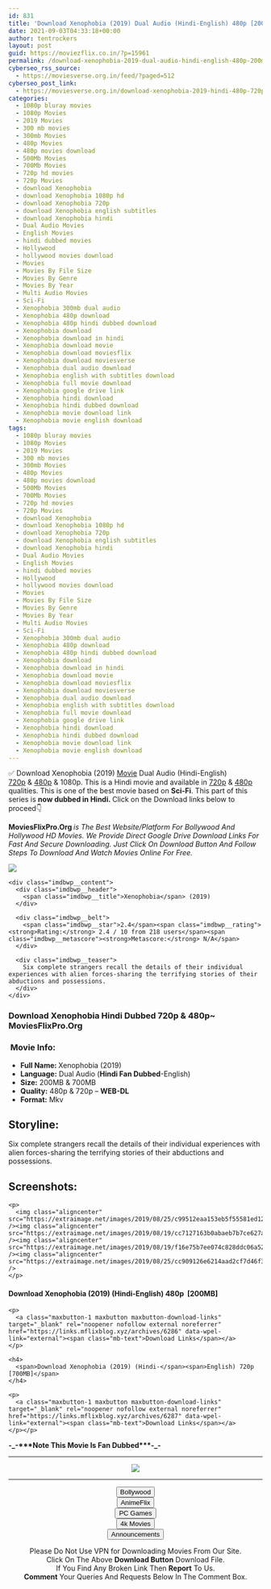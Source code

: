 ```yaml
---
id: 831
title: 'Download Xenophobia (2019) Dual Audio (Hindi-English) 480p [200MB] || 720p [700MB]'
date: 2021-09-03T04:33:18+00:00
author: tentrockers
layout: post
guid: https://moviezflix.co.in/?p=15961
permalink: /download-xenophobia-2019-dual-audio-hindi-english-480p-200mb-720p-700mb/
cyberseo_rss_source:
  - https://moviesverse.org.in/feed/?paged=512
cyberseo_post_link:
  - https://moviesverse.org.in/download-xenophobia-2019-hindi-480p-720p/
categories:
  - 1080p bluray movies
  - 1080p Movies
  - 2019 Movies
  - 300 mb movies
  - 300mb Movies
  - 480p Movies
  - 480p movies download
  - 500Mb Movies
  - 700Mb Movies
  - 720p hd movies
  - 720p Movies
  - download Xenophobia
  - download Xenophobia 1080p hd
  - download Xenophobia 720p
  - download Xenophobia english subtitles
  - download Xenophobia hindi
  - Dual Audio Movies
  - English Movies
  - hindi dubbed movies
  - Hollywood
  - hollywood movies download
  - Movies
  - Movies By File Size
  - Movies By Genre
  - Movies By Year
  - Multi Audio Movies
  - Sci-Fi
  - Xenophobia 300mb dual audio
  - Xenophobia 480p download
  - Xenophobia 480p hindi dubbed download
  - Xenophobia download
  - Xenophobia download in hindi
  - Xenophobia download movie
  - Xenophobia download moviesflix
  - Xenophobia download moviesverse
  - Xenophobia dual audio download
  - Xenophobia english with subtitles download
  - Xenophobia full movie download
  - Xenophobia google drive link
  - Xenophobia hindi download
  - Xenophobia hindi dubbed download
  - Xenophobia movie download link
  - Xenophobia movie english download
tags:
  - 1080p bluray movies
  - 1080p Movies
  - 2019 Movies
  - 300 mb movies
  - 300mb Movies
  - 480p Movies
  - 480p movies download
  - 500Mb Movies
  - 700Mb Movies
  - 720p hd movies
  - 720p Movies
  - download Xenophobia
  - download Xenophobia 1080p hd
  - download Xenophobia 720p
  - download Xenophobia english subtitles
  - download Xenophobia hindi
  - Dual Audio Movies
  - English Movies
  - hindi dubbed movies
  - Hollywood
  - hollywood movies download
  - Movies
  - Movies By File Size
  - Movies By Genre
  - Movies By Year
  - Multi Audio Movies
  - Sci-Fi
  - Xenophobia 300mb dual audio
  - Xenophobia 480p download
  - Xenophobia 480p hindi dubbed download
  - Xenophobia download
  - Xenophobia download in hindi
  - Xenophobia download movie
  - Xenophobia download moviesflix
  - Xenophobia download moviesverse
  - Xenophobia dual audio download
  - Xenophobia english with subtitles download
  - Xenophobia full movie download
  - Xenophobia google drive link
  - Xenophobia hindi download
  - Xenophobia hindi dubbed download
  - Xenophobia movie download link
  - Xenophobia movie english download
---
```

<div class="thecontent clearfix">
  <p>
    ✅ Download Xenophobia (2019) <a href="https://moviesverse.org.in/category/movies/" data-wpel-link="internal">Movie</a> Dual Audio (Hindi-English) <a href="https://moviesverse.org.in/720p-movies/" data-wpel-link="internal">720p</a>&nbsp;&&nbsp;<a href="https://moviesverse.org.in/480p-movies/" data-wpel-link="internal">480p</a> & 1080p. This is a Hindi movie and available in <a href="https://moviesverse.org.in/720p-movies/" data-wpel-link="internal">720p</a>&nbsp;&&nbsp;<a href="https://moviesverse.org.in/480p-movies/" data-wpel-link="internal">480p</a> qualities. This is one of the best movie based on <strong>Sci-Fi</strong>. This part of this series is <strong>now dubbed in <span>Hindi.&nbsp;</span></strong><span>Click on the Download links below to proceed👇</span>
  </p>
  
  <p>
    <strong><span>MoviesFlixPro.Org&nbsp;</span></strong><em>is The Best Website/Platform For Bollywood And Hollywood HD Movies. We Provide Direct Google Drive Download Links For Fast And Secure Downloading. Just Click On Download Button And Follow Steps To&nbsp;Download And Watch Movies Online For Free.</em>
  </p>
  
  <div class="imdbwp imdbwp--movie dark">
    <div class="imdbwp__thumb">
      <a class="imdbwp__link" target="_blank" title="Xenophobia" href="https://www.imdb.com/title/tt8571404/" rel="nofollow external noopener noreferrer" data-wpel-link="external"><img class="imdbwp__img" src="https://m.media-amazon.com/images/M/MV5BYTE3MjQ0NmYtOTQ0My00ZDEwLTg1MjItNGNjOTE1MjUzOWE4XkEyXkFqcGdeQXVyNDY3NTU1MQ@@._V1_SX300.jpg" /></a>
    </div>
    
    <div class="imdbwp__content">
      <div class="imdbwp__header">
        <span class="imdbwp__title">Xenophobia</span> (2019)
      </div>
      
      <div class="imdbwp__belt">
        <span class="imdbwp__star">2.4</span><span class="imdbwp__rating"><strong>Rating:</strong> 2.4 / 10 from 218 users</span><span class="imdbwp__metascore"><strong>Metascore:</strong> N/A</span>
      </div>
      
      <div class="imdbwp__teaser">
        Six complete strangers recall the details of their individual experiences with alien forces-sharing the terrifying stories of their abductions and possessions.
      </div>
    </div>
  </div>
  
  <h3>
    <span>Download Xenophobia Hindi Dubbed 720p & 480p~ MoviesFlixPro.Org</span>
  </h3>
  
  <h3>
    <span>&nbsp;Movie Info:&nbsp;</span>
  </h3>
  
  <ul>
    <li>
      <strong>Full Name: </strong>Xenophobia (2019)
    </li>
    <li>
      <strong>Language:</strong> Dual Audio (<strong><span>Hindi Fan Dubbed</span></strong>-English)
    </li>
    <li>
      <strong>Size:</strong> 200MB & 700MB
    </li>
    <li>
      <strong>Quality:</strong> 480p & 720p – <span><strong>WEB-DL</strong></span>
    </li>
    <li>
      <strong>Format:</strong>&nbsp;Mkv
    </li>
  </ul>
  
  <h2>
    <span>Storyline:</span>
  </h2>
  
  <p>
    Six complete strangers recall the details of their individual experiences with alien forces-sharing the terrifying stories of their abductions and possessions.
  </p>
  
  <div class="summary_text">
    <h2>
      <span>Screenshots:</span>
    </h2>
    
    <p>
      <img class="aligncenter" src="https://extraimage.net/images/2019/08/25/c99512eaa153eb5f55581ed126e9d0d5.jpg" /><img class="aligncenter" src="https://extraimage.net/images/2019/08/19/cc7127163b0abaeb7b7ce627a61811bd.jpg" /><img class="aligncenter" src="https://extraimage.net/images/2019/08/19/f16e75b7ee074c828ddc06a5285441f0.jpg" /><img class="aligncenter" src="https://extraimage.net/images/2019/08/25/cc909126e6214aad2cf7d46f37c22dea.jpg" />
    </p>
  </div>
  
  <div class="inline canwrap">
    <h4>
      <span>Download Xenophobia (2019) (Hindi-English) </span><span>480p&nbsp; [200MB]</span>
    </h4>
    
    <p>
      <a class="maxbutton-1 maxbutton maxbutton-download-links" target="_blank" rel="noopener nofollow external noreferrer" href="https://links.mflixblog.xyz/archives/6286" data-wpel-link="external"><span class="mb-text">Download Links</span></a>
    </p>
    
    <h4>
      <span>Download Xenophobia (2019) (Hindi-</span><span>English) 720p [700MB]</span>
    </h4>
    
    <p>
      <a class="maxbutton-1 maxbutton maxbutton-download-links" target="_blank" rel="noopener nofollow external noreferrer" href="https://links.mflixblog.xyz/archives/6287" data-wpel-link="external"><span class="mb-text">Download Links</span></a>
    </p></p>
  </div>
  
  <p>
    <strong><span>-_-***Note This Movie Is Fan Dubbed***-_-</span></strong>
  </p></p>
</div>

<center>
  </p> 
  
  <hr />
  
  <p>
    <a href="http://gdrivepro.xyz/join.php" data-wpel-link="external" target="_blank" rel="nofollow external noopener noreferrer"><img src="https://i.imgur.com/FhMdWdW.png" /></a>
  </p>
  
  <hr />
  
  <p>
    <a href="https://dogemovies.xyz" target="_blank" data-wpel-link="external" rel="nofollow external noopener noreferrer"><button class="button button5">Bollywood</button></a><br /> <a href="https://animeflix.in" target="_blank" data-wpel-link="external" rel="nofollow external noopener noreferrer"><button class="button button5">AnimeFlix</button></a><br /> <a href="https://gamesflix.net/" target="_blank" data-wpel-link="external" rel="nofollow external noopener noreferrer"><button class="button button5">PC Games</button></a><br /> <a href="https://uhdmovies.in" target="_blank" data-wpel-link="external" rel="nofollow external noopener noreferrer"><button class="button button5">4k Movies</button></a><br /> <a href="https://moviesverse.org.in/announcements/" target="_blank" data-wpel-link="internal" rel="noopener"><button class="button button5">Announcements</button></a>
  </p>
  
  <div class="alert alert-danger">
    Please Do Not Use VPN for Downloading Movies From Our Site.
  </div>
  
  <div class="alert alert-success">
    Click On The Above <strong>Download Button</strong> Download File.
  </div>
  
  <div class="alert alert-warning">
    If You Find Any Broken Link Then <strong>Report</strong> To Us.
  </div>
  
  <div class="alert alert-info">
    <strong>Comment</strong> Your Queries And Requests Below In The Comment Box.
  </div>
  
  <p>
    </center>
  </p>